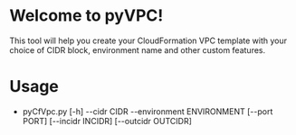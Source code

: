 # Welcome to pyVPC!

This tool will help you create your CloudFormation VPC template with your choice of CIDR block, environment name and other custom features.


# Usage

- pyCfVpc.py [-h] --cidr CIDR --environment ENVIRONMENT [--port PORT]
                  [--incidr INCIDR] [--outcidr OUTCIDR]